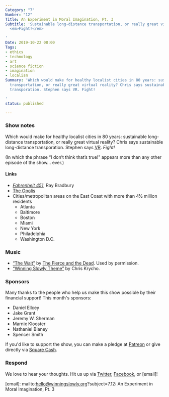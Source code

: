 ```yaml
---
Category: "7"
Number: "12"
Title: An Experiment in Moral Imagination, Pt. 3
Subtitle: 'Sustainable long-distance transportation, or really great virtual reality?
  <em>Fight!</em>

'
Date: 2019-10-22 08:00
Tags:
- ethics
- technology
- art
- science fiction
- imagination
- localism
Summary: 'Which would make for healthy localist cities in 80 years: sustainable long-distance
  transportation, or really great virtual reality? Chris says sustainable long-distance
  transporation. Stephen says VR. Fight!

'
status: published

---
```

### Show notes

Which would make for healthy localist cities in 80 years: sustainable long-distance transportation, or really great virtual reality? Chris says sustainable long-distance transporation. Stephen says <abbr title="virtual reality">VR</abbr>. *Fight!*

(In which the phrase “I don’t think that’s true!" appears more than any other episode of the show… ever.)

#### Links

- [<cite>Fahrenheit 451</cite>](https://www.alibris.com/Fahrenheit-451-Ray-D-Bradbury/book/2232250?matches=1470), Ray Bradbury
- [The Opolis](http://opolis.org)
- Cities/metropolitan areas on the East Coast with more than 4½ million residents
	- Atlanta
	- Baltimore
	- Boston
	- Miami
	- New York
	- Philadelphia
	- Washington D.C.

### Music

- [“The Wait”](https://tfatd.bandcamp.com/album/live-usa-17) by [The Fierce and the Dead](http://fierceandthedead.com). Used by permission.
- [“Winning Slowly Theme”](https://soundcloud.com/chriskrycho/winning-slowly) by Chris Krycho.

### Sponsors

Many thanks to the people who help us make this show possible by their financial support! This month's sponsors:

- Daniel Ellcey
- Jake Grant
- Jeremy W. Sherman
- Marnix Klooster
- Nathaniel Blaney
- Spencer Smith

If you'd like to support the show, you can make a pledge at <a href='https://www.patreon.com/winningslowly' rel='payment'>Patreon</a> or give directly via [Square Cash].

[Square Cash]: https://cash.me/$winningslowly

### Respond

We love to hear your thoughts. Hit us up via [Twitter], [Facebook], or [email]!

[Twitter]: //www.twitter.com/winningslowly
[Facebook]: //www.facebook.com/winningslowlypodcast
[email]: mailto:hello@winningslowly.org?subject=7.12: An Experiment in Moral Imagination, Pt. 3